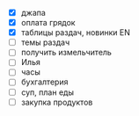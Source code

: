 - [x] джапа
- [x] оплата грядок
- [x] таблицы раздач, новинки EN
- [ ] темы раздач
- [ ] получить измельчитель
- [ ] Илья
- [ ] часы
- [ ] бухгалтерия
- [ ] суп, план еды
- [ ] закупка продуктов 